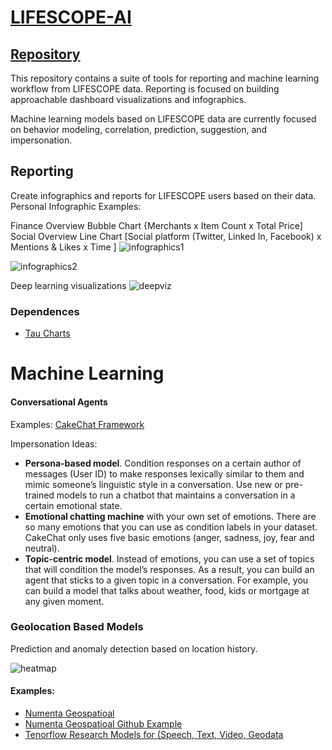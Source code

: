 # [LIFESCOPE-AI](https://github.com/LifeScopeLabs/lifescope-ai)

## [Repository](https://github.com/LifeScopeLabs/lifescope-ai)

This repository contains a suite of tools for reporting and machine learning workflow from LIFESCOPE data. Reporting is focused on building approachable dashboard visualizations and infographics.

Machine learning models based on LIFESCOPE data are currently focused on behavior modeling, correlation, prediction, suggestion, and impersonation.

## Reporting

Create infographics and reports for LIFESCOPE users based on their data. Personal Infographic Examples:

Finance Overview Bubble Chart {Merchants x Item Count x Total Price]
Social Overview Line Chart [Social platform (Twitter, Linked In, Facebook) x Mentions & Likes x Time ]
![infographics1]

![infographics2]

Deep learning visualizations
![deepviz]

### Dependences

- [Tau Charts](https://www.taucharts.com/)

# Machine Learning

#### Conversational Agents

Examples: [CakeChat Framework](https://cakechat.replika.ai/) 

Impersonation Ideas:
- **Persona-based model**. Condition responses on a certain author of messages (User ID) to make responses lexically similar to them and mimic someone’s linguistic style in a conversation. Use new or pre-trained models to run a chatbot that maintains a conversation in a certain emotional state. 
- **Emotional chatting machine** with your own set of emotions. There are so many emotions that you can use as condition labels in your dataset. CakeChat only uses five basic emotions (anger, sadness, joy, fear and neutral). 
- **Topic-centric model**. Instead of emotions, you can use a set of topics that will condition the model’s responses. As a result, you can build an agent that sticks to a given topic in a conversation. For example, you can build a model that talks about weather, food, kids or mortgage at any given moment.

### Geolocation Based Models

Prediction and anomaly detection based on location history.

![heatmap]

#### Examples:
- [Numenta Geospatioal](https://numenta.com/assets/pdf/whitepapers/Geospatial%20Tracking%20White%20Paper.pdf)
- [Numenta Geospatioal Github Example](https://github.com/numenta/nupic.geospatial)
- [Tenorflow Research Models for (Speech, Text, Video, Geodata](https://github.com/tensorflow/models/tree/master/research)

[heatmap]:https://lifescopelabs.github.io/assets/maps/heat-map.png
[infographics1]:https://lifescopelabs.github.io/assets/screenshots/infographics1.png
[infographics2]:https://lifescopelabs.github.io/assets/screenshots/infographics2.png
[deepviz]:https://lifescopelabs.github.io/assets/wireframes/DeepLearningViz.png
[webviz]:https://lifescopelabs.github.io/assets/wireframes/3d-graph.jpg
<!--stackedit_data:
eyJoaXN0b3J5IjpbMTA3MTU2MjE3LDUxMzc0NTYwNCw5MjgyNz
I3MzQsLTExMzczNjUwNDEsLTM1MDUwNTE5N119
-->